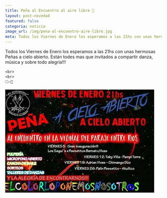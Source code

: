 ```yaml
---
title: Peña al Encuentro al aire libre 🎵
layout: post-novedad
featured: false
categoria: noticia
image_url: /img/pena-al-encuentro-aire-libre.jpg
meta: Todos los Viernes de Enero los esperamos a las 21hs con unas hermosas Peñas a cielo abierto. Están todes más que invitados a compartir danza, música y sobre todo alegría! 
---
```


<p>
	Todos los Viernes de Enero los esperamos a las 21hs con unas hermosas Peñas a cielo abierto. Están todes mas que invitados a compartir danza, música y sobre todo alegría!!!

	<br>
	<br>
	🌕🎶🎸
</p>

<div style="position: relative;">
	<div class="gallery col-3">
		<a style="width: 100%;" href="/img/pena-al-encuentro-aire-libre.jpg" data-fancybox="images" data-srcset="/img/pena-al-encuentro-aire-libre.jpg" class="item-gallery">
			<img src="/img/pena-al-encuentro-aire-libre.jpg" />
		</a>
	</div>
</div>